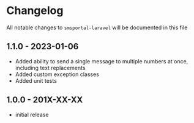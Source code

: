 # Changelog

All notable changes to `smsportal-laravel` will be documented in this file

## 1.1.0 - 2023-01-06

- Added ability to send a single message to multiple numbers at once, including text replacements
- Added custom exception classes
- Added unit tests

## 1.0.0 - 201X-XX-XX

- initial release

